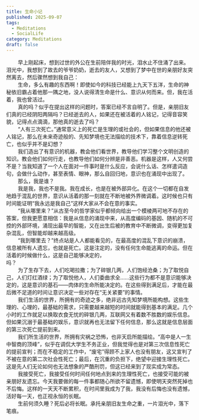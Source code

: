 ```yaml
---
title: 生命小记
published: 2025-09-07
tags:
  - Meditations
  - SocialLife
category: Meditations
draft: false
---
```

&nbsp;&nbsp;&nbsp;&nbsp;&nbsp;&nbsp;&nbsp;&nbsp;早上刚起床，想到过世的外公在生前陪伴我的时光，泪水止不住涌了出来。泪光中，我想到了故去的爷爷奶奶，逝去的友人，又想到了梦中在世的亲朋好友突然离去，然后骤然想到我自己：  
&nbsp;&nbsp;&nbsp;&nbsp;&nbsp;&nbsp;&nbsp;&nbsp;生命，多么有趣的东西啊！即使如今的科技已经能上九天下五洋，生命的神秘依旧霸占着他那一隅之地，没人说得清生命是什么、意识从何而来。但，我在活着，我也曾活过。  
&nbsp;&nbsp;&nbsp;&nbsp;&nbsp;&nbsp;&nbsp;&nbsp;真的吗？似乎在提出这样的问题时，答案已经不言自明了。但是，亲朋旧友们真的已经阴阳两隔吗？已经逝去的人，如果还在被活着的人铭记，记得音容笑貌，记得点点滴滴，那他真的逝去了吗？  
&nbsp;&nbsp;&nbsp;&nbsp;&nbsp;&nbsp;&nbsp;&nbsp;“人有三次死亡。”通常意义上的死亡是生理的或社会的，但如果信息的他还被人铭记，那么在未来奇迹般的、先知梦境也无法描绘的技术下，靠着信息逆转死亡，也似乎并不是幻想？  
&nbsp;&nbsp;&nbsp;&nbsp;&nbsp;&nbsp;&nbsp;&nbsp;我们造出了有意识的机器，教会他们看世界，教导他们学习整个文明创造的知识。教会他们如何行走，也教导他们如何分辨是非善恶。机器是这样，人又何尝不是？当我知道了一个人在面对一件事时是什么反应，会说什么话、怎样遣词造句，会做什么动作，甚至表情、眼神，那么自回归地，意识也在涌现中出现了。  
&nbsp;&nbsp;&nbsp;&nbsp;&nbsp;&nbsp;&nbsp;&nbsp;那么，我是谁？  
&nbsp;&nbsp;&nbsp;&nbsp;&nbsp;&nbsp;&nbsp;&nbsp;我是我，我也不是我。我在成长，也是在被外部异化。在这个一切都在自发地趋于混乱的世界，意识从活着的那一刻就在不断地被外界微调着。这时候也只有时间能证明“我永远是我自己”这样大家从不会在意的事实。  
&nbsp;&nbsp;&nbsp;&nbsp;&nbsp;&nbsp;&nbsp;&nbsp;“我从哪里来？”从古至今的哲学家似乎都倾向给出一个模棱两可地不存在的答案，但我更愿意相信：我是从信息的涌现中来，从高度编码的基因、随机的不可控的外部环境，涌现出最早的智能，又在出生后被的教育中不断微调，变得更加复杂混乱，但智能却越来越高级。  
&nbsp;&nbsp;&nbsp;&nbsp;&nbsp;&nbsp;&nbsp;&nbsp;“我到哪里去？”终点站是人人都能看见的，在最高度的混乱下意识的崩溃，信息被所有人遗忘，也就是死亡。这是注定的，没有任何生命能逃离的命运。但在活着的时候做什么，这是自己能够决定的，  
吗？  
&nbsp;&nbsp;&nbsp;&nbsp;&nbsp;&nbsp;&nbsp;&nbsp;为了生存下去，人们吃喝拉撒；为了碎银几两，人们饱经沧桑；为了取悦自己，人们灯红酒绿；为了取悦他人，人们委曲求全……这些行为都不是意识能够决定的，这是意识的基石——肉体的生命所能决定的。在这些得到满足后，才能在最后微不足道的时间让意识决定一些对存在“无关紧要”的事情。  
&nbsp;&nbsp;&nbsp;&nbsp;&nbsp;&nbsp;&nbsp;&nbsp;我们生活的世界，所拥有的奇迹之多，绝非远古先知梦境所能构想。这些生理的、心理的，最基础的需求，只需要越来越短的时间就能得到基本的满足。几个小时的工作就足以换取衣食无忧的碎银几两，互联网又有着数不胜数的娱乐信息。但如果沉溺于最基础的娱乐，意识就再也无法留下任何信息，那么这就是信息层面的第三次死亡提前到来。  
&nbsp;&nbsp;&nbsp;&nbsp;&nbsp;&nbsp;&nbsp;&nbsp;我们所生活的世界，所拥有灾祸之恐怖，也非天启所能描绘。“高中是人一生中智商的顶峰”，似乎在调侃大学生不务正业，但我觉得也是对第三次信息性死亡的提前宣判；而在不稳定的工作中，“废宅”得顾不上家人也没有朋友，这又宣判了不被在意的第二次社会性死亡；最后，在沉重的负担下，绝望中迎接生理性死亡。这是先人们无论如何也无法想象的严酷刑罚，但这已经来到了现实成为常态。  
&nbsp;&nbsp;&nbsp;&nbsp;&nbsp;&nbsp;&nbsp;&nbsp;我接受死亡，我接受任何时间任何地点到来的生理性死亡，也接受可能的被亲朋好友遗忘。今天我要做的每一件事都随心所欲不留遗憾，即使明天突然死掉也不后悔。这样的一天天不断累积，在时间里我成为了我，我没有后悔也没有遗憾，活好每一天，也正视永恒的长眠。  
&nbsp;&nbsp;&nbsp;&nbsp;&nbsp;&nbsp;&nbsp;&nbsp;生前何须久睡？死后必将长眠。承托亲朋旧友生命之重，一片泪光中，落下笔痕。